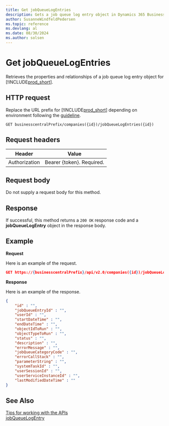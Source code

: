 ```yaml
---
title: Get jobQueueLogEntries
description: Gets a job queue log entry object in Dynamics 365 Business Central.
author: SusanneWindfeldPedersen
ms.topic: reference
ms.devlang: al
ms.date: 08/30/2024
ms.author: solsen
---
```


<!-- NOTE: This article is an auto-generated stub from the metadata file. -->
<!-- The sections marked with an EDIT_IS_REQUIRED require manual editing. -->
# Get jobQueueLogEntries

Retrieves the properties and relationships of a job queue log entry object for [!INCLUDE[prod_short](../../../includes/prod_short.md)].

## HTTP request

Replace the URL prefix for [!INCLUDE[prod_short](../../../includes/prod_short.md)] depending on environment following the [guideline](../../v2.0/endpoints-apis-for-dynamics.md).
<!-- START>EDIT_IS_REQUIRED. There URL for accessing the endpoint might be different -->
```
GET businesscentralPrefix/companies({id})/jobQueueLogEntries({id})
```
<!-- END>EDIT_IS_REQUIRED -->
## Request headers

|Header|Value|
|------|-----|
|Authorization  |Bearer {token}. Required. |

## Request body

Do not supply a request body for this method.

## Response

If successful, this method returns a ```200 OK``` response code and a **jobQueueLogEntry** object in the response body.

## Example

**Request**

Here is an example of the request.
<!-- START>EDIT_IS_REQUIRED. There URL for accessing the endpoint might be different -->
```json
GET https://{businesscentralPrefix}/api/v2.0/companies({id})/jobQueueLogEntries({id})
```
<!-- END>EDIT_IS_REQUIRED -->
**Response**

Here is an example of the response.

<!-- START>EDIT_IS_REQUIRED. Fill in values for properties -->
```json
{
    "id" : "",
    "jobQueueEntryId" : "",
    "userId" : "",
    "startDateTime" : "",
    "endDateTime" : "",
    "objectIdToRun" : "",
    "objectTypeToRun" : "",
    "status" : "",
    "description" : "",
    "errorMessage" : "",
    "jobQueueCategoryCode" : "",
    "errorCallStack" : "",
    "parameterString" : "",
    "systemTaskId" : "",
    "userSessionId" : "",
    "userServiceInstanceId" : "",
    "lastModifiedDateTime" : ""
}
```
## See Also

[Tips for working with the APIs](/dynamics365/business-central/dev-itpro/developer/devenv-connect-apps-tips)  
[jobQueueLogEntry](../resources/dynamics_jobQueueLogEntry.md)  
